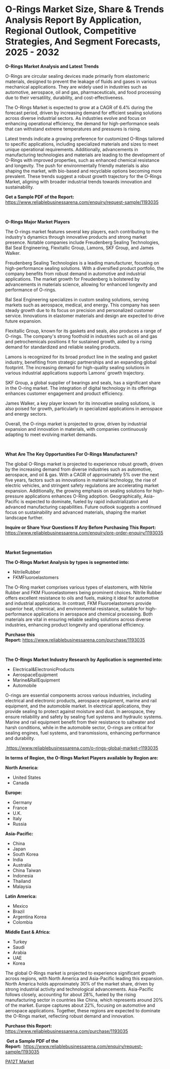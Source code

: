 <p><h1>O-Rings Market Size, Share & Trends Analysis Report By Application, Regional Outlook, Competitive Strategies, And Segment Forecasts, 2025 - 2032</h1></p><p><strong>O-Rings Market Analysis and Latest Trends</strong></p>
<p><p>O-Rings are circular sealing devices made primarily from elastomeric materials, designed to prevent the leakage of fluids and gases in various mechanical applications. They are widely used in industries such as automotive, aerospace, oil and gas, pharmaceuticals, and food processing due to their versatility, durability, and cost-effectiveness. </p><p>The O-Rings Market is expected to grow at a CAGR of 6.4% during the forecast period, driven by increasing demand for efficient sealing solutions across diverse industrial sectors. As industries evolve and focus on enhancing operational efficiency, the demand for high-performance seals that can withstand extreme temperatures and pressures is rising. </p><p>Latest trends indicate a growing preference for customized O-Rings tailored to specific applications, including specialized materials and sizes to meet unique operational requirements. Additionally, advancements in manufacturing technologies and materials are leading to the development of O-Rings with improved properties, such as enhanced chemical resistance and longevity. The push for environmentally friendly materials is also shaping the market, with bio-based and recyclable options becoming more prevalent. These trends suggest a robust growth trajectory for the O-Rings Market, aligning with broader industrial trends towards innovation and sustainability.</p></p>
<p><strong>Get a Sample PDF of the Report:&nbsp;</strong> <a href="https://www.reliablebusinessarena.com/enquiry/request-sample/1193035?utm_campaign=2294&utm_medium=2&utm_source=Github&utm_content=ia&utm_term=22032025&utm_id=o-rings">https://www.reliablebusinessarena.com/enquiry/request-sample/1193035</a></p>
<p>&nbsp;</p>
<p><strong>O-Rings Major Market Players</strong></p>
<p><p>The O-rings market features several key players, each contributing to the industry's dynamics through innovative products and strong market presence. Notable companies include Freudenberg Sealing Technologies, Bal Seal Engineering, Flexitallic Group, Lamons, SKF Group, and James Walker.</p><p>Freudenberg Sealing Technologies is a leading manufacturer, focusing on high-performance sealing solutions. With a diversified product portfolio, the company benefits from robust demand in automotive and industrial applications. The market growth for Freudenberg is bolstered by advancements in materials science, allowing for enhanced longevity and performance of O-rings. </p><p>Bal Seal Engineering specializes in custom sealing solutions, serving markets such as aerospace, medical, and energy. This company has seen steady growth due to its focus on precision and personalized customer service. Innovations in elastomer materials and design are expected to drive future expansion.</p><p>Flexitallic Group, known for its gaskets and seals, also produces a range of O-rings. The company's strong foothold in industries such as oil and gas and petrochemicals positions it for sustained growth, aided by a rising demand for standardized and reliable sealing products.</p><p>Lamons is recognized for its broad product line in the sealing and gasket industry, benefiting from strategic partnerships and an expanding global footprint. The increasing demand for high-quality sealing solutions in various industrial applications supports Lamons' growth trajectory.</p><p>SKF Group, a global supplier of bearings and seals, has a significant share in the O-ring market. The integration of digital technology in its offerings enhances customer engagement and product efficiency.</p><p>James Walker, a key player known for its innovative sealing solutions, is also poised for growth, particularly in specialized applications in aerospace and energy sectors.</p><p>Overall, the O-rings market is projected to grow, driven by industrial expansion and innovation in materials, with companies continuously adapting to meet evolving market demands.</p></p>
<p>&nbsp;</p>
<p><strong>What Are The Key Opportunities For O-Rings Manufacturers?</strong></p>
<p><p>The global O-Rings market is projected to experience robust growth, driven by the increasing demand from diverse industries such as automotive, aerospace, and oil & gas. With a CAGR of approximately 5% over the next five years, factors such as innovations in material technology, the rise of electric vehicles, and stringent safety regulations are accelerating market expansion. Additionally, the growing emphasis on sealing solutions for high-pressure applications enhances O-Ring adoption. Geographically, Asia-Pacific is expected to dominate, fueled by rapid industrialization and advanced manufacturing capabilities. Future outlook suggests a continued focus on sustainability and advanced materials, shaping the market landscape further.</p></p>
<p><strong>Inquire or Share Your Questions If Any Before Purchasing This Report:</strong> <a href="https://www.reliablebusinessarena.com/enquiry/pre-order-enquiry/1193035?utm_campaign=2294&utm_medium=2&utm_source=Github&utm_content=ia&utm_term=22032025&utm_id=o-rings">https://www.reliablebusinessarena.com/enquiry/pre-order-enquiry/1193035</a></p>
<p>&nbsp;</p>
<p><strong>Market Segmentation</strong></p>
<p><strong>The O-Rings Market Analysis by types is segmented into:</strong></p>
<p><ul><li>NitrileRubber</li><li>FKMFluoroelastomers</li></ul></p>
<p><p>The O-Ring market comprises various types of elastomers, with Nitrile Rubber and FKM Fluoroelastomers being prominent choices. Nitrile Rubber offers excellent resistance to oils and fuels, making it ideal for automotive and industrial applications. In contrast, FKM Fluoroelastomers provide superior heat, chemical, and environmental resistance, suitable for high-performance applications in aerospace and chemical processing. Both materials are vital in ensuring reliable sealing solutions across diverse industries, enhancing product longevity and operational efficiency.</p></p>
<p><strong>Purchase this Report:&nbsp;</strong><a href="https://www.reliablebusinessarena.com/purchase/1193035?utm_campaign=2294&utm_medium=2&utm_source=Github&utm_content=ia&utm_term=22032025&utm_id=o-rings">https://www.reliablebusinessarena.com/purchase/1193035</a></p>
<p>&nbsp;</p>
<p><strong>The O-Rings Market Industry Research by Application is segmented into:</strong></p>
<p><ul><li>Electrical&ElectronicProducts</li><li>AerospaceEquipment</li><li>Marine&RailEquipment</li><li>Automobile</li></ul></p>
<p><p>O-rings are essential components across various industries, including electrical and electronic products, aerospace equipment, marine and rail equipment, and the automobile market. In electrical applications, they provide sealing to protect against moisture and dust. In aerospace, they ensure reliability and safety by sealing fuel systems and hydraulic systems. Marine and rail equipment benefit from their resistance to saltwater and harsh conditions, while in the automobile sector, O-rings are critical for sealing engines, fuel systems, and transmissions, enhancing performance and durability.</p></p>
<p><a href="https://www.reliablebusinessarena.com/o-rings-global-market-r1193035?utm_campaign=2294&utm_medium=2&utm_source=Github&utm_content=ia&utm_term=22032025&utm_id=o-rings">&nbsp;https://www.reliablebusinessarena.com/o-rings-global-market-r1193035</a></p>
<p><strong>In terms of Region, the O-Rings Market Players available by Region are:</strong></p>
<p>
    <p> <strong> North America: </strong>
        <ul>
            <li>United States</li>
            <li>Canada</li>
        </ul>
        </p> 
    <p> <strong> Europe: </strong>
        <ul>
            <li>Germany</li>
            <li>France</li>
            <li>U.K.</li>
            <li>Italy</li>
            <li>Russia</li>
        </ul>
        </p> 
    <p> <strong> Asia-Pacific: </strong>
        <ul>
            <li>China</li>
            <li>Japan</li>
            <li>South Korea</li>
            <li>India</li>
            <li>Australia</li>
            <li>China Taiwan</li>
            <li>Indonesia</li>
            <li>Thailand</li>
            <li>Malaysia</li>
        </ul>
        </p> 
    <p> <strong> Latin America: </strong>
        <ul>
            <li>Mexico</li>
            <li>Brazil</li>
            <li>Argentina Korea</li>
            <li>Colombia</li>
        </ul>
        </p> 
    <p> <strong> Middle East & Africa: </strong>
        <ul>
            <li>Turkey</li>
            <li>Saudi</li>
            <li>Arabia</li>
            <li>UAE</li>
            <li>Korea</li>
        </ul>
    </p>
    </p>
<p><p>The global O-Rings market is projected to experience significant growth across regions, with North America and Asia-Pacific leading this expansion. North America holds approximately 30% of the market share, driven by strong industrial activity and technological advancements. Asia-Pacific follows closely, accounting for about 28%, fueled by the rising manufacturing sector in countries like China, which represents around 20% of the market. Europe captures about 22%, focusing on automotive and aerospace applications. Together, these regions are expected to dominate the O-Rings market, reflecting robust demand and innovation.</p></p>
<p><strong>Purchase this Report: </strong><a href="https://www.reliablebusinessarena.com/purchase/1193035?utm_campaign=2294&utm_medium=2&utm_source=Github&utm_content=ia&utm_term=22032025&utm_id=o-rings">https://www.reliablebusinessarena.com/purchase/1193035</a></p>
<p>&nbsp;<strong>Get a Sample PDF of the Report:&nbsp;&nbsp;</strong><a href="https://www.reliablebusinessarena.com/enquiry/request-sample/1193035?utm_campaign=2294&utm_medium=2&utm_source=Github&utm_content=ia&utm_term=22032025&utm_id=o-rings">https://www.reliablebusinessarena.com/enquiry/request-sample/1193035</a></p>
<p><strong></strong></p>
<p><p><a href="https://github.com/lindaopodray/Market-Research-Report-List-1/blob/main/pa12t-market.md?utm_campaign=2294&utm_medium=2&utm_source=Github&utm_content=ia&utm_term=22032025&utm_id=o-rings">PA12T Market</a></p></p>